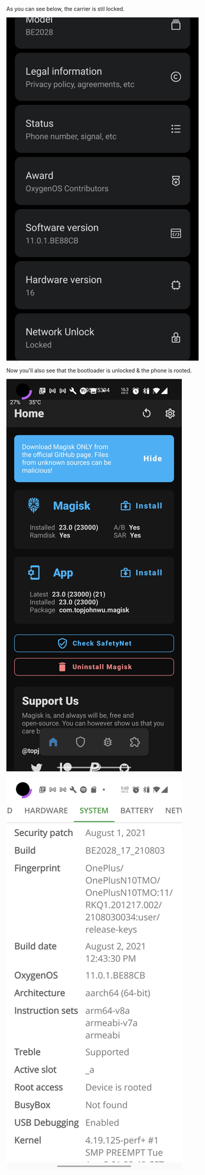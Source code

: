 As you can see below, the carrier is stil locked.  

![preview](img/Screenshot_20210916-221027.jpg)

Now you'll also see that the bootloader is unlocked & the phone is rooted.


![preview](img/Screenshot_20210916-221017.jpg)


![preview](img/Screenshot_20210916-221007.jpg)
